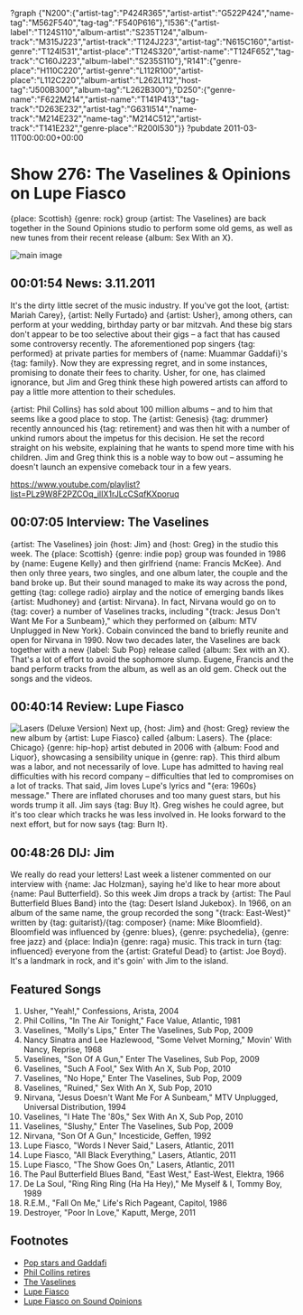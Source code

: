 ?graph {"N200":{"artist-tag":"P424R365","artist-artist":"G522P424","name-tag":"M562F540","tag-tag":"F540P616"},"I536":{"artist-label":"T124S110","album-artist":"S235T124","album-track":"M315J223","artist-track":"T124J223","artist-tag":"N615C160","artist-genre":"T124I531","artist-place":"T124S320","artist-name":"T124F652","tag-track":"C160J223","album-label":"S235S110"},"R141":{"genre-place":"H110C220","artist-genre":"L112R100","artist-place":"L112C220","album-artist":"L262L112","host-tag":"J500B300","album-tag":"L262B300"},"D250":{"genre-name":"F622M214","artist-name":"T141P413","tag-track":"D263E232","artist-tag":"G631I514","name-track":"M214E232","name-tag":"M214C512","artist-track":"T141E232","genre-place":"R200I530"}}
?pubdate 2011-03-11T00:00:00+00:00

# Show 276: The Vaselines & Opinions on Lupe Fiasco
{place: Scottish} {genre: rock} group {artist: The Vaselines} are back together in the Sound Opinions studio to perform some old gems, as well as new tunes from their recent release {album: Sex With an X}.

![main image](http://static.soundopinions.org/images/2011/vaselines.jpg)

## 00:01:54 News: 3.11.2011
It's the dirty little secret of the music industry. If you've got the loot, {artist: Mariah Carey}, {artist: Nelly Furtado} and {artist: Usher}, among others, can perform at your wedding, birthday party or bar mitzvah. And these big stars don't appear to be too selective about their gigs – a fact that has caused some controversy recently. The aforementioned pop singers {tag: performed} at private parties for members of {name: Muammar Gaddafi}'s {tag: family}. Now they are expressing regret, and in some instances, promising to donate their fees to charity. Usher, for one, has claimed ignorance, but Jim and Greg think these high powered artists can afford to pay a little more attention to their schedules.

{artist: Phil Collins} has sold about 100 million albums – and to him that seems like a good place to stop. The {artist: Genesis} {tag: drummer} recently announced his {tag: retirement} and was then hit with a number of unkind rumors about the impetus for this decision. He set the record straight on his website, explaining that he wants to spend more time with his children. Jim and Greg think this is a noble way to bow out – assuming he doesn't launch an expensive comeback tour in a few years. 

https://www.youtube.com/playlist?list=PLz9W8F2PZCOq_ilIX1rJLcCSqfKXporuq

## 00:07:05 Interview: The Vaselines
{artist: The Vaselines} join {host: Jim} and {host: Greg} in the studio this week. The {place: Scottish} {genre: indie pop} group was founded in 1986 by {name: Eugene Kelly} and then girlfriend {name: Francis McKee}. And then only three years, two singles, and one album later, the couple and the band broke up. But their sound managed to make its way across the pond, getting {tag: college radio} airplay and the notice of emerging bands likes {artist: Mudhoney} and {artist: Nirvana}. In fact, Nirvana would go on to {tag: cover} a number of Vaselines tracks, including "{track: Jesus Don't Want Me For a Sunbeam}," which they performed on {album: MTV Unplugged in New York}. Cobain convinced the band to briefly reunite and open for Nirvana in 1990. Now two decades later, the Vaselines are back together with a new {label: Sub Pop} release called {album: Sex with an X}. That's a lot of effort to avoid the sophomore slump. Eugene, Francis and the band perform tracks from the album, as well as an old gem. Check out the songs and the videos. 


## 00:40:14 Review: Lupe Fiasco
![Lasers (Deluxe Version)](http://is4.mzstatic.com/image/thumb/Music/v4/5b/51/05/5b51058e-7a2f-09ed-5d1b-95e19b930c46/source/600x600bb.jpg "2851441/418673677")
Next up, {host: Jim} and {host: Greg} review the new album by {artist: Lupe Fiasco} called {album: Lasers}. The {place: Chicago} {genre: hip-hop} artist debuted in 2006 with {album: Food and Liquor}, showcasing a sensibility unique in {genre: rap}. This third album was a labor, and not necessarily of love. Lupe has admitted to having real difficulties with his record company – difficulties that led to compromises on a lot of tracks. That said, Jim loves Lupe's lyrics and "{era: 1960s} message." There are inflated choruses and too many guest stars, but his words trump it all. Jim says {tag: Buy It}. Greg wishes he could agree, but it's too clear which tracks he was less involved in. He looks forward to the next effort, but for now says {tag: Burn It}.

## 00:48:26 DIJ: Jim
We really do read your letters! Last week a listener commented on our interview with {name: Jac Holzman}, saying he'd like to hear more about {name: Paul Butterfield}. So this week Jim drops a track by {artist: The Paul Butterfield Blues Band} into the {tag: Desert Island Jukebox}. In 1966, on an album of the same name, the group recorded the song "{track: East-West}" written by {tag: guitarist}/{tag: composer} {name: Mike Bloomfield}. Bloomfield was influenced by {genre: blues}, {genre: psychedelia}, {genre: free jazz} and {place: India}n {genre: raga} music. This track in turn {tag: influenced} everyone from the {artist: Grateful Dead} to {artist: Joe Boyd}. It's a landmark in rock, and it's goin' with Jim to the island.

## Featured Songs
1. Usher, "Yeah!," Confessions, Arista, 2004
2. Phil Collins, "In The Air Tonight," Face Value, Atlantic, 1981
3. Vaselines, "Molly's Lips," Enter The Vaselines, Sub Pop, 2009
4. Nancy Sinatra and Lee Hazlewood, "Some Velvet Morning," Movin' With Nancy, Reprise, 1968
5. Vaselines, "Son Of A Gun," Enter The Vaselines, Sub Pop, 2009
6. Vaselines, "Such A Fool," Sex With An X, Sub Pop, 2010
7. Vaselines, "No Hope," Enter The Vaselines, Sub Pop, 2009
8. Vaselines, "Ruined," Sex With An X, Sub Pop, 2010
9. Nirvana, "Jesus Doesn't Want Me For A Sunbeam," MTV Unplugged, Universal Distribution, 1994
10. Vaselines, "I Hate The '80s," Sex With An X, Sub Pop, 2010
11. Vaselines, "Slushy," Enter The Vaselines, Sub Pop, 2009
12. Nirvana, "Son Of A Gun," Incesticide, Geffen, 1992
13. Lupe Fiasco, "Words I Never Said," Lasers, Atlantic, 2011
14. Lupe Fiasco, "All Black Everything," Lasers, Atlantic, 2011
15. Lupe Fiasco, "The Show Goes On," Lasers, Atlantic, 2011
16. The Paul Butterfield Blues Band, "East West," East-West, Elektra, 1966
17. De La Soul, "Ring Ring Ring (Ha Ha Hey)," Me Myself & I, Tommy Boy, 1989
18. R.E.M., "Fall On Me," Life's Rich Pageant, Capitol, 1986
19. Destroyer, "Poor In Love," Kaputt, Merge, 2011

## Footnotes
- [Pop stars and Gaddafi](http://www.nytimes.com/2011/02/23/world/africa/23cables.html)
- [Phil Collins retires](http://www.telegraph.co.uk/culture/music/rockandpopmusic/8360584/Phil-Collins-calls-time-on-music-career.html)
- [The Vaselines](http://www.thevaselines.co.uk/)
- [Lupe Fiasco](http://www.lupefiasco.com/)
- [Lupe Fiasco on Sound Opinions](/show/62/)
